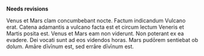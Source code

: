 **Needs revisions**

Venus et Mars clam concumbebant nocte.
Factum indicandum Vulcano erat.
Catena adamantis a vulcano facta est et circum lectum Veneris et Martis posita est. 
Venus et Mars eam non viderunt.
Non poterant ex ea evadere. 
Dei vocati sunt ad eos videndos horas.
Mars pudōrem sentiebat ob dolum. 
Amāre dīvīnum est, sed errāre dīvīnum est.

